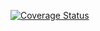 [![Coverage Status](https://coveralls.io/repos/github/Latiah/brand-backend/badge.svg?branch=fix-tests)](https://coveralls.io/github/Latiah/brand-backend?branch=fix-tests)

